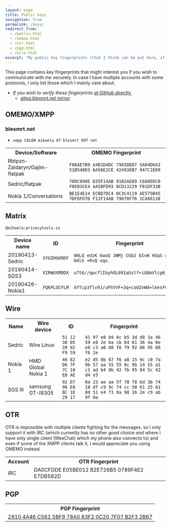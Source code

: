 ```yaml
---
layout: page
title: Public keys
navigation: true
permalink: /keys/
redirect_from:
  - /matrix.html
  - /omemo.html
  - /otr.html
  - /pgp.html
  - /wire.html
excerpt: "My public key fingerprints (that I think can be put here, if I am missing something, tell me) for secure communication with me."
---
```


This page contains key fingerprints that might interest you if you wish
to communicate with me securely. In case I have multiple accounts
with some protocols, I only list those which I mainly care about.

* *If you wish to verify these fingerprints [at GitHub directly.](https://github.com/Mikaela/mikaela.github.io/blob/master/pages/keys.markdown)*
    * *[gitea.blesmrt.net mirror](https://gitea.blesmrt.net/mikaela/mikaela-info/src/branch/master/pages/keys.markdown)*

## OMEMO/XMPP

### blesmrt.net

* `xmpp COLON mikaela AT blesmrt DOT net`

<table>
    <tr>
        <th>Device/Software</th>
        <th>OMEMO Fingerprint</th>
    </tr>
    <!--
    <tr>
        <td>ONEPLUS A3003/Conversations</td>
        <td>FA60F9E5 5F9E99AE 5F922385 600985B5 826B7EEE 678DD1AA A50A8588 7B2A7523</td>
    </tr>
    <tr>
        <td>Jolla/Conversations Legacy</td>
        <td>15F93AD5 0EC2E3AC B69671AD 856C979D 752DB7D4 0F79F7EF 023AA929 F464125B</td>
    </tr>
    <tr>
        <td>Sedric/Gajim</td>
        <td>92B8D1C6 2BA2B932 8C2C0628 F9EE1742 D9E83134 3CE0D2B8 3309181F 9DCEA779</td>
    </tr>
    -->
    <tr>
        <td>Rbtpzn-Zaldaryn/Gajim-flatpak</td>
        <td><code>F06AE7B9 A4B1D4DC 79A5DED7 5A04D6A3 51B548D3 6A56E2CE 42493EB7 947C1E69</code></td>
    </tr>
    <tr>
        <td>Sedric/flatpak</td>
        <td><code>70DC890E D35F14AB 9102AE69 C680EDC0 F0EB3CE4 AA5BFD93 8CD13229 F81DF33B</code></td>
    </tr>
    <!--
	<tr>
        <td>Sedric-Zaldaryn/WindowsP</td>
        <td>B0633DBF D5FEA7C3 7AAD60B6 220827A6 D7321F28 9D1DC030 19D3B1E3 4674565F</td>
    </tr>
    -->
    <tr>
        <td>Nokia 1/Conversations</td>
        <td><code>BE1E4E24 ECBD7DC4 0C3C4119 AE575B45 7DFDFD7D F11F14A0 79070F76 1CA66138</code></td>
    </tr>
    <!--
    <tr>
        <td>Sedric/Dino (flatpak)</td>
        <td>3674D5A5 D7F6FEC4 E08BF0D7 B755DD66 7A67B836 8BDC89E4 B7FBDF0B E1DDC521</td>
    </tr>
    <tr>
        <td>i9305/Conversations</td>
        <td>607139AE 1B5C8F53 AC8B9A84 9F45F9AC 0B781A3B C2616A18 C34E90A4 A2FC1860</td>
    </tr>
    -->
</table>

## Matrix

`@mikaela:privacytools.io`

<table>
    <tr>
        <th>Device name</th>
        <th>ID</th>
        <th>Fingerprint</th>
    </tr>
    <tr>
        <td>20190413-Sedric</td>
        <td><code>SYUZHGKRDF</code></td>
        <td><code>00LQ edzK 6woQ JWMj CGb2 bIvW HGqS mnGE OdlX +RsQ uqo</code></td>
    </tr>
    <tr>
        <td>20190414-SGS3</td>
        <td><code>XIRWUXMDDX</code></td>
        <td><code>u7t6//qwcflIbyhOL091aUslf+iG8mVlcg6jmSNw3N8</code></td>
    </tr>
    <tr>
        <td>20190426-Nokia1</code></td>
        <td><code>FQKPLOCFLM</code></td>
        <td><code>AYTcp3flv9J/uFhVVF+3q+coOZvWd+lkesFQ6mYF61Y</code></td>
    </tr>
</table>

## Wire

<table>
    <tr>
        <th>Name</th>
        <th>Wire device</th>
        <th>ID</th>
        <th>Fingerprint</th>
    </tr>
    <tr>
        <td>Sedric</td>
        <td>Wire Linux</td>
        <td><code>51 12 38 05 39 92 F9 59</code></td>
        <td><code>41 97 e0 b9 0c b5 3d d8 3a 46 59 e8 2e ba cb 64 61 36 4a 0e e8 c3 a0 08 f6 79 92 06 95 08 f6 2e</code></td>
    </tr>
    <tr>
        <td>Nokia 1</td>
        <td>HMD Global Nokia 1</td>
        <td><code>46 82 D6 7F 7C 10 E8 AE</code></td>
        <td><code>e2 d5 8b 67 f6 a8 15 9c c0 7a 9b 57 aa 55 55 8c 9b 14 55 a1 c1 ad b4 8b 42 fb 95 84 5c 42 d4 e5</code></td>
    </tr>
    <tr>
        <td>SGS III</td>
        <td>samsung GT-I9305</td>
        <td><code>92 D7 96 E0 8C 1E 29 17</code></td>
        <td><code>0a 23 ae aa 5f 78 f8 6d 3b 74 18 df c9 9c 74 cc 50 61 25 01 8d 51 e4 f1 8a 98 16 2e c9 ab 9f 0a</code></td>
    </tr>
</table>

## OTR

OTR is impossible with multiple clients fighting for the messages, so I only
support it with IRC (which currently has no other *good* choice *and* where
I have only single client (WeeChat) which my phone also connects to) and
even if some of the XMPP clients talk it, I would appreciate you using
OMEMO instead.

<table>
    <tr>
        <th>Account</th>
        <th>OTR Fingerprint</th>
    </tr>
    <tr>
        <td>IRC</td>
        <td>DA0CFDDE E05BE012 B2E726B5 0789F4E2 E7DB582D</td>
    </tr>
</table>

## PGP

<table>
    <tr>
        <th>PGP Fingerprint</th>
    </tr>
    <tr>
        <td><a href="/PGP/0xB2F32B67.txt">2910 4A46 C561 5BF9 78A0  83F2 0C20 7F07 B2F3 2B67</a></td>
    </tr>
</table>
